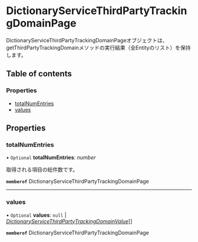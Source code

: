 # DictionaryServiceThirdPartyTrackingDomainPage


<div lang=\"ja\">DictionaryServiceThirdPartyTrackingDomainPageオブジェクトは、getThirdPartyTrackingDomainメソッドの実行結果（全Entityのリスト）を保持します。</div> 

## Table of contents

### Properties

- [totalNumEntries](dictionaryservicethirdpartytrackingdomainpage.md#totalnumentries)
- [values](dictionaryservicethirdpartytrackingdomainpage.md#values)

## Properties

### totalNumEntries

• `Optional` **totalNumEntries**: *number*

<div lang=\"ja\">取得される項目の総件数です。</div> 

**`memberof`** DictionaryServiceThirdPartyTrackingDomainPage

___

### values

• `Optional` **values**: ``null`` \| [*DictionaryServiceThirdPartyTrackingDomainValue*](dictionaryservicethirdpartytrackingdomainvalue.md)[]

**`memberof`** DictionaryServiceThirdPartyTrackingDomainPage
